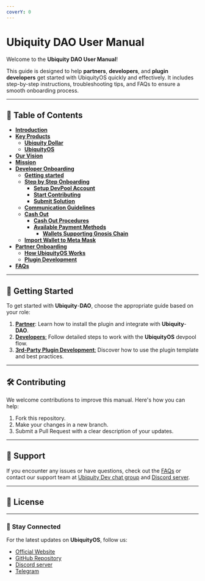 ```yaml
---
coverY: 0
---
```


# Ubiquity DAO User Manual

Welcome to the **Ubiquity DAO User Manual**!

This guide is designed to help **partners**, **developers**, and **plugin developers** get started with UbiquityOS quickly and effectively. It includes step-by-step instructions, troubleshooting tips, and FAQs to ensure a smooth onboarding process.

***

## 📖 **Table of Contents**

* [**Introduction**](Introduction.md)
* [**Key Products**](key-products/)
  * [**Ubiquity Dollar**](key-products/ubiquity-financial-products/ubiquity-dollar/)
  * [**UbiquityOS**](key-products/ubiquity-productivity-tools/ubiquity-os/)
* [**Our Vision**](our-vision.md)
* [**Mission**](mission.md)
* [**Developer Onboarding**](developer_onboarding/getting-started/step-by-step-onboarding/)
  * [**Getting started**](developer_onboarding/getting-started/)
  * [**Step by Step Onboarding**](developer_onboarding/getting-started/step-by-step-onboarding/)
    * [**Setup DevPool Account**](developer_onboarding/getting-started/step-by-step-onboarding/setup-devpool-account.md)
    * [**Start Contributing**](developer_onboarding/getting-started/step-by-step-onboarding/start-contributing.md)
    * [**Submit Solution**](developer_onboarding/getting-started/step-by-step-onboarding/tasks-management.md)
  * [**Communication Guidelines**](developer_onboarding/communication-guidelines.md)
  * [**Cash Out**](developer_onboarding/cash-out/)
    * [**Cash Out Procedures**](developer_onboarding/cash-out/cash-out-procedures.md)
    * [**Available Payment Methods**](developer_onboarding/cash-out/available-payment-methods/)
      * [**Wallets Supporting Gnosis Chain**](developer_onboarding/cash-out/available-payment-methods/wallets-supporting-genesis-chain.md)
  * [**Import Wallet to Meta Mask**](developer_onboarding/cash-out/import-wallet-to-meta-mask.md)
* [**Partner Onboarding**](partner-onboarding/)
  * [**How UbiquityOS Works**](partner-onboarding/how-ubiquityos-works.md)
  * [**Plugin Development**](developer_onboarding/plugin-development.md)
* [**FAQs**](frequently-asked-questions-faq.md)

***

## 🚀 **Getting Started**

To get started with **Ubiquity**-**DAO**, choose the appropriate guide based on your role:

1. [**Partner**](partner-onboarding/how-ubiquityos-works.md): Learn how to install the plugin and integrate with **Ubiquity**-**DAO**.
2. [**Developers**:](Developer_Onboarding/) Follow detailed steps to work with the **UbiquityOS** devpool flow.
3. [**3rd-Party Plugin Development**:](developer_onboarding/plugin-development.md) Discover how to use the plugin template and best practices.

***

## 🛠️ **Contributing**

We welcome contributions to improve this manual. Here's how you can help:

1. Fork this repository.
2. Make your changes in a new branch.
3. Submit a Pull Request with a clear description of your updates.

***

## 📩 **Support**

If you encounter any issues or have questions, check out the [FAQs](../frequently-asked-questions-faq.md) or contact our support team at [Ubiquity Dev chat group](https://t.me/UbiquityDAO) and [Discord server](https://discord.com/invite/SjymJ5maJ4).

***

## 📄 **License**

***

### 🌟 **Stay Connected**

For the latest updates on **UbiquityOS**, follow us:

* [Official Website](https://ubq.fi/)
* [GitHub Repository](https://github.com/ubiquity-os/)
* [Discord server](https://discord.com/invite/SjymJ5maJ4)
* [Telegram](https://t.me/UbiquityDAO)
